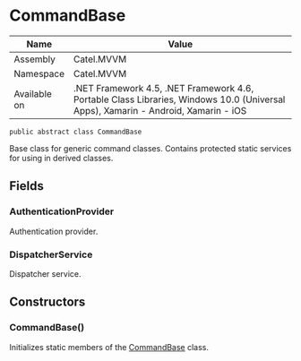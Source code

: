 

# CommandBase

Name|Value
---|---
Assembly|Catel.MVVM
Namespace|Catel.MVVM
Available on|.NET Framework 4.5, .NET Framework 4.6, Portable Class Libraries, Windows 10.0 (Universal Apps), Xamarin - Android, Xamarin - iOS

```
public abstract class CommandBase
```

Base class for generic command classes. Contains protected static services for using in derived classes.



## Fields

### AuthenticationProvider

Authentication provider.



### DispatcherService

Dispatcher service.



## Constructors

### CommandBase()

Initializes static members of the [CommandBase](#) class.



